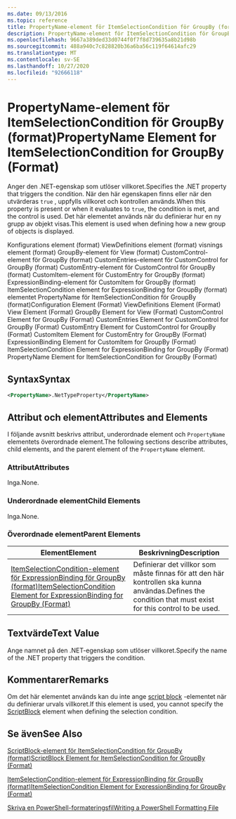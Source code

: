 ```yaml
---
ms.date: 09/13/2016
ms.topic: reference
title: PropertyName-element för ItemSelectionCondition för GroupBy (format)
description: PropertyName-element för ItemSelectionCondition för GroupBy (format)
ms.openlocfilehash: 9667a389ded33d0744f0f7f8d739635a8b21d98b
ms.sourcegitcommit: 488a940c7c828820b36a6ba56c119f64614afc29
ms.translationtype: MT
ms.contentlocale: sv-SE
ms.lasthandoff: 10/27/2020
ms.locfileid: "92666118"
---
```

# <a name="propertyname-element-for-itemselectioncondition-for-groupby-format"></a><span data-ttu-id="b78af-103">PropertyName-element för ItemSelectionCondition för GroupBy (format)</span><span class="sxs-lookup"><span data-stu-id="b78af-103">PropertyName Element for ItemSelectionCondition for GroupBy (Format)</span></span>

<span data-ttu-id="b78af-104">Anger den .NET-egenskap som utlöser villkoret.</span><span class="sxs-lookup"><span data-stu-id="b78af-104">Specifies the .NET property that triggers the condition.</span></span> <span data-ttu-id="b78af-105">När den här egenskapen finns eller när den utvärderas `true` , uppfylls villkoret och kontrollen används.</span><span class="sxs-lookup"><span data-stu-id="b78af-105">When this property is present or when it evaluates to `true`, the condition is met, and the control is used.</span></span> <span data-ttu-id="b78af-106">Det här elementet används när du definierar hur en ny grupp av objekt visas.</span><span class="sxs-lookup"><span data-stu-id="b78af-106">This element is used when defining how a new group of objects is displayed.</span></span>

<span data-ttu-id="b78af-107">Konfigurations element (format) ViewDefinitions element (format) visnings element (format) GroupBy-element för View (format) CustomControl-element för GroupBy (format) CustomEntries-element för CustomControl for GroupBy (format) CustomEntry-element för CustomControl för GroupBy (format) CustomItem-element för CustomEntry for GroupBy (format) ExpressionBinding-element för CustomItem for GroupBy (format) ItemSelectionCondition element for ExpressionBinding for GroupBy (format) elementet PropertyName för ItemSelectionCondition för GroupBy (format)</span><span class="sxs-lookup"><span data-stu-id="b78af-107">Configuration Element (Format) ViewDefinitions Element (Format) View Element (Format) GroupBy Element for View (Format) CustomControl Element for GroupBy (Format) CustomEntries Element for CustomControl for GroupBy (Format) CustomEntry Element for CustomControl for GroupBy (Format) CustomItem Element for CustomEntry for GroupBy (Format) ExpressionBinding Element for CustomItem for GroupBy (Format) ItemSelectionCondition Element for ExpressionBinding for GroupBy (Format) PropertyName Element for ItemSelectionCondition for GroupBy (Format)</span></span>

## <a name="syntax"></a><span data-ttu-id="b78af-108">Syntax</span><span class="sxs-lookup"><span data-stu-id="b78af-108">Syntax</span></span>

```xml
<PropertyName>.NetTypeProperty</PropertyName>
```

## <a name="attributes-and-elements"></a><span data-ttu-id="b78af-109">Attribut och element</span><span class="sxs-lookup"><span data-stu-id="b78af-109">Attributes and Elements</span></span>

<span data-ttu-id="b78af-110">I följande avsnitt beskrivs attribut, underordnade element och `PropertyName` elementets överordnade element.</span><span class="sxs-lookup"><span data-stu-id="b78af-110">The following sections describe attributes, child elements, and the parent element of the `PropertyName` element.</span></span>

### <a name="attributes"></a><span data-ttu-id="b78af-111">Attribut</span><span class="sxs-lookup"><span data-stu-id="b78af-111">Attributes</span></span>

<span data-ttu-id="b78af-112">Inga.</span><span class="sxs-lookup"><span data-stu-id="b78af-112">None.</span></span>

### <a name="child-elements"></a><span data-ttu-id="b78af-113">Underordnade element</span><span class="sxs-lookup"><span data-stu-id="b78af-113">Child Elements</span></span>

<span data-ttu-id="b78af-114">Inga.</span><span class="sxs-lookup"><span data-stu-id="b78af-114">None.</span></span>

### <a name="parent-elements"></a><span data-ttu-id="b78af-115">Överordnade element</span><span class="sxs-lookup"><span data-stu-id="b78af-115">Parent Elements</span></span>

|<span data-ttu-id="b78af-116">Element</span><span class="sxs-lookup"><span data-stu-id="b78af-116">Element</span></span>|<span data-ttu-id="b78af-117">Beskrivning</span><span class="sxs-lookup"><span data-stu-id="b78af-117">Description</span></span>|
|-------------|-----------------|
|[<span data-ttu-id="b78af-118">ItemSelectionCondition-element för ExpressionBinding för GroupBy (format)</span><span class="sxs-lookup"><span data-stu-id="b78af-118">ItemSelectionCondition Element for ExpressionBinding for GroupBy (Format)</span></span>](./itemselectioncondition-element-for-expressionbinding-for-groupby-format.md)|<span data-ttu-id="b78af-119">Definierar det villkor som måste finnas för att den här kontrollen ska kunna användas.</span><span class="sxs-lookup"><span data-stu-id="b78af-119">Defines the condition that must exist for this control to be used.</span></span>|

## <a name="text-value"></a><span data-ttu-id="b78af-120">Textvärde</span><span class="sxs-lookup"><span data-stu-id="b78af-120">Text Value</span></span>

<span data-ttu-id="b78af-121">Ange namnet på den .NET-egenskap som utlöser villkoret.</span><span class="sxs-lookup"><span data-stu-id="b78af-121">Specify the name of the .NET property that triggers the condition.</span></span>

## <a name="remarks"></a><span data-ttu-id="b78af-122">Kommentarer</span><span class="sxs-lookup"><span data-stu-id="b78af-122">Remarks</span></span>

<span data-ttu-id="b78af-123">Om det här elementet används kan du inte ange [script block](./scriptblock-element-for-itemselectioncondition-for-groupby-format.md) -elementet när du definierar urvals villkoret.</span><span class="sxs-lookup"><span data-stu-id="b78af-123">If this element is used, you cannot specify the [ScriptBlock](./scriptblock-element-for-itemselectioncondition-for-groupby-format.md) element when defining the selection condition.</span></span>

## <a name="see-also"></a><span data-ttu-id="b78af-124">Se även</span><span class="sxs-lookup"><span data-stu-id="b78af-124">See Also</span></span>

[<span data-ttu-id="b78af-125">ScriptBlock-element för ItemSelectionCondition för GroupBy (format)</span><span class="sxs-lookup"><span data-stu-id="b78af-125">ScriptBlock Element for ItemSelectionCondition for GroupBy (Format)</span></span>](./scriptblock-element-for-itemselectioncondition-for-groupby-format.md)

[<span data-ttu-id="b78af-126">ItemSelectionCondition-element för ExpressionBinding för GroupBy (format)</span><span class="sxs-lookup"><span data-stu-id="b78af-126">ItemSelectionCondition Element for ExpressionBinding for GroupBy (Format)</span></span>](./itemselectioncondition-element-for-expressionbinding-for-groupby-format.md)

[<span data-ttu-id="b78af-127">Skriva en PowerShell-formateringsfil</span><span class="sxs-lookup"><span data-stu-id="b78af-127">Writing a PowerShell Formatting File</span></span>](./writing-a-powershell-formatting-file.md)
